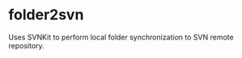 folder2svn
==========

Uses SVNKit to perform local folder synchronization to SVN remote repository.
